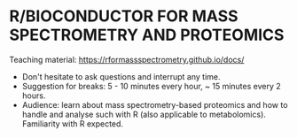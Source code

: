 # R/BIOCONDUCTOR FOR MASS SPECTROMETRY AND PROTEOMICS

Teaching material: https://rformassspectrometry.github.io/docs/

- Don't hesitate to ask questions and interrupt any time.
- Suggestion for breaks: 5 - 10 minutes every hour, ~ 15 minutes every
  2 hours.
- Audience: learn about mass spectrometry-based proteomics and how to
  handle and analyse such with R (also applicable to
  metabolomics). Familiarity with R expected.
